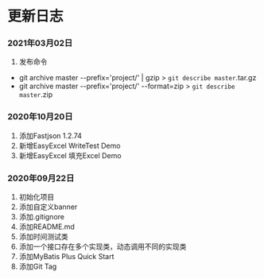 # 更新日志

### 2021年03月02日
1. 发布命令
- git archive master --prefix='project/' | gzip > `git describe master`.tar.gz
- git archive master --prefix='project/' --format=zip  > `git describe master`.zip

### 2020年10月20日
1. 添加Fastjson 1.2.74
2. 新增EasyExcel WriteTest Demo
3. 新增EasyExcel 填充Excel Demo

### 2020年09月22日
1. 初始化项目
2. 添加自定义banner
3. 添加.gitignore
4. 添加README.md
5. 添加时间测试类
6. 添加一个接口存在多个实现类，动态调用不同的实现类
7. 添加MyBatis Plus Quick Start
8. 添加Git Tag

